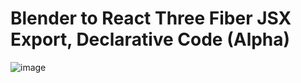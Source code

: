 # Blender to React Three Fiber JSX Export, Declarative Code (Alpha)


![image](https://github.com/sinanisler/react-three-fiber-blender-addon/assets/1686324/d38b134c-e7a2-454e-9d31-03c31ad69248)



